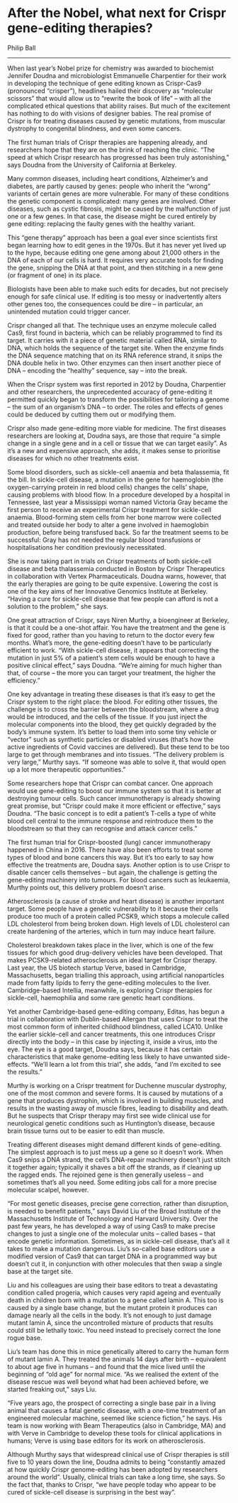 # After the Nobel, what next for Crispr gene-editing therapies?

Philip Ball

---

When last year’s Nobel prize for chemistry was awarded to biochemist Jennifer Doudna and microbiologist Emmanuelle Charpentier for their work in developing the technique of gene editing known as Crispr-Cas9 (pronounced “crisper”), headlines hailed their discovery as “molecular scissors” that would allow us to “rewrite the book of life” – with all the complicated ethical questions that ability raises. But much of the excitement has nothing to do with visions of designer babies. The real promise of Crispr is for treating diseases caused by genetic mutations, from muscular dystrophy to congenital blindness, and even some cancers.

The first human trials of Crispr therapies are happening already, and researchers hope that they are on the brink of reaching the clinic. “The speed at which Crispr research has progressed has been truly astonishing,” says Doudna from the University of California at Berkeley.

Many common diseases, including heart conditions, Alzheimer’s and diabetes, are partly caused by genes: people who inherit the “wrong” variants of certain genes are more vulnerable. For many of these conditions the genetic component is complicated: many genes are involved. Other diseases, such as cystic fibrosis, might be caused by the malfunction of just one or a few genes. In that case, the disease might be cured entirely by gene editing: replacing the faulty genes with the healthy variant.

This “gene therapy” approach has been a goal ever since scientists first began learning how to edit genes in the 1970s. But it has never yet lived up to the hype, because editing one gene among about 21,000 others in the DNA of each of our cells is hard. It requires very accurate tools for finding the gene, snipping the DNA at that point, and then stitching in a new gene (or fragment of one) in its place.

Biologists have been able to make such edits for decades, but not precisely enough for safe clinical use. If editing is too messy or inadvertently alters other genes too, the consequences could be dire – in particular, an unintended mutation could trigger cancer.

Crispr changed all that. The technique uses an enzyme molecule called Cas9, first found in bacteria, which can be reliably programmed to find its target. It carries with it a piece of genetic material called RNA, similar to DNA, which holds the sequence of the target site. When the enzyme finds the DNA sequence matching that on its RNA reference strand, it snips the DNA double helix in two. Other enzymes can then insert another piece of DNA – encoding the “healthy” sequence, say – into the break.

When the Crispr system was first reported in 2012 by Doudna, Charpentier and other researchers, the unprecedented accuracy of gene-editing it permitted quickly began to transform the possibilities for tailoring a genome – the sum of an organism’s DNA – to order. The roles and effects of genes could be deduced by cutting them out or modifying them.

Crispr also made gene-editing more viable for medicine. The first diseases researchers are looking at, Doudna says, are those that require “a simple change in a single gene and in a cell or tissue that we can target easily”. As it’s a new and expensive approach, she adds, it makes sense to prioritise diseases for which no other treatments exist.

Some blood disorders, such as sickle-cell anaemia and beta thalassemia, fit the bill. In sickle-cell disease, a mutation in the gene for haemoglobin (the oxygen-carrying protein in red blood cells) changes the cells’ shape, causing problems with blood flow. In a procedure developed by a hospital in Tennessee, last year a Mississippi woman named Victoria Gray became the first person to receive an experimental Crispr treatment for sickle-cell anaemia. Blood-forming stem cells from her bone marrow were collected and treated outside her body to alter a gene involved in haemoglobin production, before being transfused back. So far the treatment seems to be successful: Gray has not needed the regular blood transfusions or hospitalisations her condition previously necessitated.

She is now taking part in trials on Crispr treatments of both sickle-cell disease and beta thalassemia conducted in Boston by Crispr Therapeutics in collaboration with Vertex Pharmaceuticals. Doudna warns, however, that the early therapies are going to be quite expensive. Lowering the cost is one of the key aims of her Innovative Genomics Institute at Berkeley. “Having a cure for sickle-cell disease that few people can afford is not a solution to the problem,” she says.

One great attraction of Crispr, says Niren Murthy, a bioengineer at Berkeley, is that it could be a one-shot affair. You have the treatment and the gene is fixed for good, rather than you having to return to the doctor every few months. What’s more, the gene-editing doesn’t have to be particularly efficient to work. “With sickle-cell disease, it appears that correcting the mutation in just 5% of a patient’s stem cells would be enough to have a positive clinical effect,” says Doudna. “We’re aiming for much higher than that, of course – the more you can target your treatment, the higher the efficiency.”

One key advantage in treating these diseases is that it’s easy to get the Crispr system to the right place: the blood. For editing other tissues, the challenge is to cross the barrier between the bloodstream, where a drug would be introduced, and the cells of the tissue. If you just inject the molecular components into the blood, they get quickly degraded by the body’s immune system. It’s better to load them into some tiny vehicle or “vector” such as synthetic particles or disabled viruses (that’s how the active ingredients of Covid vaccines are delivered). But these tend to be too large to get through membranes and into tissues. “The delivery problem is very large,” Murthy says. “If someone was able to solve it, that would open up a lot more therapeutic opportunities.”

Some researchers hope that Crispr can combat cancer. One approach would use gene-editing to boost our immune system so that it is better at destroying tumour cells. Such cancer immunotherapy is already showing great promise, but “Crispr could make it more efficient or effective,” says Doudna. “The basic concept is to edit a patient’s T-cells a type of white blood cell central to the immune response and reintroduce them to the bloodstream so that they can recognise and attack cancer cells.”

The first human trial for Crispr-boosted (lung) cancer immunotherapy happened in China in 2016. There have also been efforts to treat some types of blood and bone cancers this way. But it’s too early to say how effective the treatments are, Doudna says. Another option is to use Crispr to disable cancer cells themselves – but again, the challenge is getting the gene-editing machinery into tumours. For blood cancers such as leukaemia, Murthy points out, this delivery problem doesn’t arise.

Atherosclerosis (a cause of stroke and heart disease) is another important target. Some people have a genetic vulnerability to it because their cells produce too much of a protein called PCSK9, which stops a molecule called LDL cholesterol from being broken down. High levels of LDL cholesterol can create hardening of the arteries, which in turn may induce heart failure.

Cholesterol breakdown takes place in the liver, which is one of the few tissues for which good drug-delivery vehicles have been developed. That makes PCSK9-related atherosclerosis an ideal target for Crispr therapy. Last year, the US biotech startup Verve, based in Cambridge, Massachusetts, began trialling this approach, using artificial nanoparticles made from fatty lipids to ferry the gene-editing molecules to the liver. Cambridge-based Intellia, meanwhile, is exploring Crispr therapies for sickle-cell, haemophilia and some rare genetic heart conditions.

Yet another Cambridge-based gene-editing company, Editas, has begun a trial in collaboration with Dublin-based Allergan that uses Crispr to treat the most common form of inherited childhood blindness, called LCA10. Unlike the earlier sickle-cell and cancer treatments, this one introduces Crispr directly into the body – in this case by injecting it, inside a virus, into the eye. The eye is a good target, Doudna says, because it has certain characteristics that make genome-editing less likely to have unwanted side-effects. “We’ll learn a lot from this trial”, she adds, “and I’m excited to see the results.”

Murthy is working on a Crispr treatment for Duchenne muscular dystrophy, one of the most common and severe forms. It is caused by mutations of a gene that produces dystrophin, which is involved in building muscles, and results in the wasting away of muscle fibres, leading to disability and death. But he suspects that Crispr therapy may first see wide clinical use for neurological genetic conditions such as Huntington’s disease, because brain tissue turns out to be easier to edit than muscle.

Treating different diseases might demand different kinds of gene-editing. The simplest approach is to just mess up a gene so it doesn’t work. When Cas9 snips a DNA strand, the cell’s DNA-repair machinery doesn’t just stitch it together again; typically it shaves a bit off the strands, as if cleaning up the ragged ends. The rejoined gene is then generally useless – and sometimes that’s all you need. Some editing jobs call for a more precise molecular scalpel, however.

“For most genetic diseases, precise gene correction, rather than disruption, is needed to benefit patients,” says David Liu of the Broad Institute of the Massachusetts Institute of Technology and Harvard University. Over the past few years, he has developed a way of using Cas9 to make precise changes to just a single one of the molecular units – called bases – that encode genetic information. Sometimes, as in sickle-cell disease, that’s all it takes to make a mutation dangerous. Liu’s so-called base editors use a modified version of Cas9 that can target DNA in a programmed way but doesn’t cut it, in conjunction with other molecules that then swap a single base at the target site.

Liu and his colleagues are using their base editors to treat a devastating condition called progeria, which causes very rapid ageing and eventually death in children born with a mutation to a gene called lamin A. This too is caused by a single base change, but the mutant protein it produces can damage nearly all the cells in the body. It’s not enough to just damage mutant lamin A, since the uncontrolled mixture of products that results could still be lethally toxic. You need instead to precisely correct the lone rogue base.

Liu’s team has done this in mice genetically altered to carry the human form of mutant lamin A. They treated the animals 14 days after birth – equivalent to about age five in humans – and found that the mice lived until the beginning of “old age” for normal mice. “As we realised the extent of the disease rescue was well beyond what had been achieved before, we started freaking out,” says Liu.

“Five years ago, the prospect of correcting a single base pair in a living animal that causes a fatal genetic disease, with a one-time treatment of an engineered molecular machine, seemed like science fiction,” he says. His team is now working with Beam Therapeutics (also in Cambridge, MA) and with Verve in Cambridge to develop these tools for clinical applications in humans; Verve is using base editors for its work on atherosclerosis.

Although Murthy says that widespread clinical use of Crispr therapies is still five to 10 years down the line, Doudna admits to being “constantly amazed at how quickly Crispr genome-editing has been adopted by researchers around the world”. Usually, clinical trials can take a long time, she says. So the fact that, thanks to Crispr, “we have people today who appear to be cured of sickle-cell disease is surprising in the best way”.

## 
